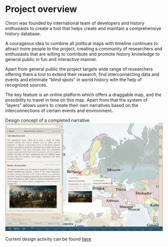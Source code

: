 # Project overview

Chron was founded by international team of developers and history enthusiasts to create a tool that helps create and maintain a comprehensive history database.  

A courageous idea to combine all political maps with timeline continues to attract more people to the project, creating a community of researchers and enthusiasts that are willing to contribute and promote history knowledge to general public in fun and interactive manner.  

Apart from general public the project targets wide range of researchers offering them a tool to extend their research, find interconnecting data and events and eliminate “blind spots” in world history with the help of recognized sources.   

The key feature is an online platform which offers a draggable map, and the possibility to travel in time on this map. Apart from that the system of “layers” allows users to create their own narratives based on the interconnections of certain events and environment.

Design concept of a completed narrative
![Design concept](/project/narrative%20v2.3.png?raw=true "Narrative")

Current design activity can be found [here](https://realtimeboard.com/app/board/o9J_kyvJLz4=/)
